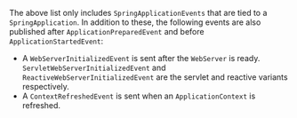 The above list only includes `SpringApplicationEvents` that are tied to a `SpringApplication`.
In addition to these, the following events are also published after `ApplicationPreparedEvent` and before `ApplicationStartedEvent`:

* A `WebServerInitializedEvent` is sent after the `WebServer` is ready. `ServletWebServerInitializedEvent` and `ReactiveWebServerInitializedEvent` are the servlet and reactive variants respectively.
* A `ContextRefreshedEvent` is sent when an `ApplicationContext` is refreshed.